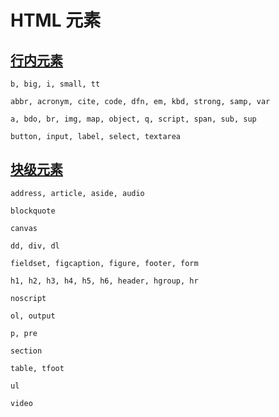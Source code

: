 # HTML 元素

## [行内元素](https://developer.mozilla.org/zh-CN/docs/Web/HTML/Inline_elemente#Elements)

```
b, big, i, small, tt

abbr, acronym, cite, code, dfn, em, kbd, strong, samp, var

a, bdo, br, img, map, object, q, script, span, sub, sup

button, input, label, select, textarea
```

## [块级元素](https://developer.mozilla.org/zh-CN/docs/Web/HTML/Block-level_elements#元素列表)

```
address, article, aside, audio

blockquote

canvas

dd, div, dl

fieldset, figcaption, figure, footer, form

h1, h2, h3, h4, h5, h6, header, hgroup, hr

noscript

ol, output

p, pre

section

table, tfoot

ul

video
```

